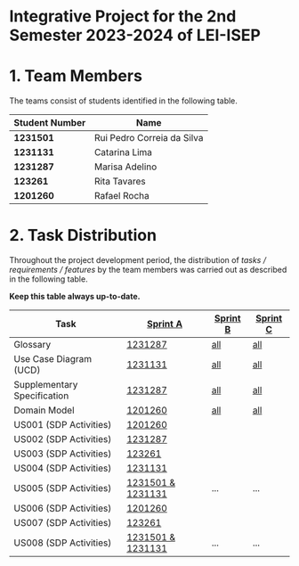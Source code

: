 # Integrative Project for the 2nd Semester 2023-2024 of LEI-ISEP

# 1. Team Members

The teams consist of students identified in the following table.

| Student Number | Name                       |
|---------------|----------------------------|
| **1231501**   | Rui Pedro Correia da Silva |
| **1231131**   | Catarina Lima              |
| **1231287**   | Marisa Adelino             |
| **123261**    | Rita Tavares               |
| **1201260**          | Rafael Rocha               |

# 2. Task Distribution ###

Throughout the project development period, the distribution of _tasks / requirements / features_ by the team members
was carried out as described in the following table.

**Keep this table always up-to-date.**

| Task                        | [Sprint A](sprintA/Readme.md)                                                                  | [Sprint B](sprintB/Readme.md)| [Sprint C](sprintC/Readme.md) |
|-----------------------------|------------------------------------------------------------------------------------------------|----------------|-----------------|
| Glossary                    | [1231287](sprintA/global-artifacts/01.requirements-engineering/glossary.md)                    | [all](sprintB/global-artifacts/01.engineering-requirements/glossary.md)      | [all](sprintC/global-artifacts/01.engineering-requirements/glossary.md) |
| Use Case Diagram (UCD)      | [1231131](sprintA/global-artifacts/01.requirements-engineering/use-case-diagram.md)            | [all](sprintB/global-artifacts/01.engineering-requirements/use-case-diagram.md)         | [all](sprintC/global-artifacts/01.engineering-requirements/use-case-diagram.md)     |
| Supplementary Specification | [1231287](sprintA/global-artifacts/01.requirements-engineering/supplementary-specification.md) | [all](sprintB/global-artifacts/01.engineering-requirements/supplementary-specification.md) | [all](sprintC/global-artifacts/01.engineering-requirements/supplementary-specification.md) |
| Domain Model                | [1201260](sprintA/global-artifacts/02.analysis/analysis.md)                                     | [all](sprintB/global-artifacts/02.analysis/analysis.md) | [all](sprintC/global-artifacts/02.analysis/analysis.md)  |
| US001 (SDP Activities)      | [1201260](sprintA/us001/Readme.md)                                                             |   |                  |
| US002 (SDP Activities)      | [1231287](sprintA/us002/Readme.md)                                                             |   |                  |
| US003 (SDP Activities)      | [123261](sprintA/us003/Readme.md)                                                              |   |                  |
| US004 (SDP Activities)      | [1231131](sprintA/us004/Readme.md)                                                             |   |                  |
| US005 (SDP Activities)      | [1231501 & 1231131](sprintA/us005/Readme.md)                                                   | ...       | ...      |
| US006 (SDP Activities)      | [1201260](sprintA/us006/Readme.md)                                                             |      |     |
| US007 (SDP Activities)      | [123261](sprintA/us007/Readme.md)                                                             |      |     |
| US008 (SDP Activities)      | [1231501 & 1231131 ](sprintA/us008/Readme.md)                                                  | ...   | ...  |